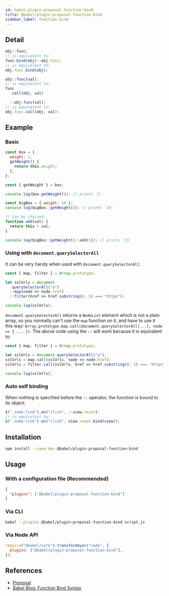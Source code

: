 ```yaml
---
id: babel-plugin-proposal-function-bind
title: @babel/plugin-proposal-function-bind
sidebar_label: function-bind
---
```


## Detail

```js
obj::func;
// is equivalent to:
func.bind(obj)::obj.func;
// is equivalent to:
obj.func.bind(obj);

obj::func(val);
// is equivalent to:
func
  .call(obj, val)

  ::obj.func(val);
// is equivalent to:
obj.func.call(obj, val);
```

## Example

### Basic

```js
const box = {
  weight: 2,
  getWeight() {
    return this.weight;
  },
};

const { getWeight } = box;

console.log(box.getWeight()); // prints '2'

const bigBox = { weight: 10 };
console.log(bigBox::getWeight()); // prints '10'

// Can be chained:
function add(val) {
  return this + val;
}

console.log(bigBox::getWeight()::add(5)); // prints '15'
```

### Using with `document.querySelectorAll`

It can be very handy when used with `document.querySelectorAll`:

```js
const { map, filter } = Array.prototype;

let sslUrls = document
  .querySelectorAll("a")
  ::map(node => node.href)
  ::filter(href => href.substring(0, 5) === "https");

console.log(sslUrls);
```

`document.querySelectorAll` returns a `NodeList` element which is not a plain array, so you normally can't use the `map` function on it, and have to use it this way: `Array.prototype.map.call(document.querySelectorAll(...), node => { ... })`. The above code using the `::` will work because it is equivalent to:

```js
const { map, filter } = Array.prototype;

let sslUrls = document.querySelectorAll("a");
sslUrls = map.call(sslUrls, node => node.href);
sslUrls = filter.call(sslUrls, href => href.substring(0, 5) === "https");

console.log(sslUrls);
```

### Auto self binding

When nothing is specified before the `::` operator, the function is bound to its object:

```js
$(".some-link").on("click", ::view.reset);
// is equivalent to:
$(".some-link").on("click", view.reset.bind(view));
```

## Installation

```sh
npm install --save-dev @babel/plugin-proposal-function-bind
```

## Usage

### With a configuration file (Recommended)

```json
{
  "plugins": ["@babel/plugin-proposal-function-bind"]
}
```

### Via CLI

```sh
babel --plugins @babel/plugin-proposal-function-bind script.js
```

### Via Node API

```javascript
require("@babel/core").transformSync("code", {
  plugins: ["@babel/plugin-proposal-function-bind"],
});
```

## References

- [Proposal](https://github.com/zenparsing/es-function-bind)
- [Babel Blog: Function Bind Syntax](/blog/2015/05/14/function-bind)
